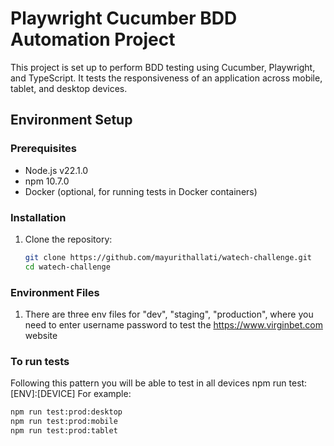 # Playwright Cucumber BDD Automation Project

This project is set up to perform BDD testing using Cucumber, Playwright, and TypeScript. It tests the responsiveness of an application across mobile, tablet, and desktop devices.

## Environment Setup

### Prerequisites

- Node.js v22.1.0
- npm 10.7.0
- Docker (optional, for running tests in Docker containers)

### Installation

1. Clone the repository:
   ```bash
   git clone https://github.com/mayurithallati/watech-challenge.git
   cd watech-challenge
   
### Environment Files

1. There are three env files for "dev", "staging", "production", where you need to enter username password to test the https://www.virginbet.com website

### To run tests
Following this pattern you will be able to test in all devices npm run test:[ENV]:[DEVICE]
For example:
   ```bash
   npm run test:prod:desktop
   npm run test:prod:mobile
   npm run test:prod:tablet
   
